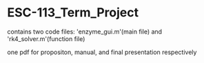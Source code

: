# ESC-113_Term_Project
contains two code files: 'enzyme_gui.m'(main file) and 'rk4_solver.m'(function file)

one pdf for propositon, manual, and final presentation respectively
